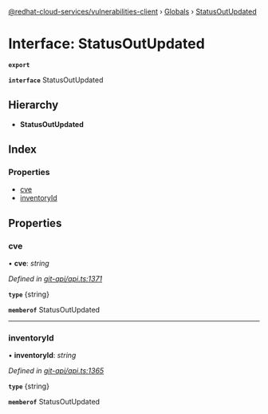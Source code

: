 [@redhat-cloud-services/vulnerabilities-client](../README.md) › [Globals](../globals.md) › [StatusOutUpdated](statusoutupdated.md)

# Interface: StatusOutUpdated

**`export`** 

**`interface`** StatusOutUpdated

## Hierarchy

* **StatusOutUpdated**

## Index

### Properties

* [cve](statusoutupdated.md#cve)
* [inventoryId](statusoutupdated.md#inventoryid)

## Properties

###  cve

• **cve**: *string*

*Defined in [git-api/api.ts:1371](https://github.com/RedHatInsights/javascript-clients/blob/master/packages/vulnerabilities/git-api/api.ts#L1371)*

**`type`** {string}

**`memberof`** StatusOutUpdated

___

###  inventoryId

• **inventoryId**: *string*

*Defined in [git-api/api.ts:1365](https://github.com/RedHatInsights/javascript-clients/blob/master/packages/vulnerabilities/git-api/api.ts#L1365)*

**`type`** {string}

**`memberof`** StatusOutUpdated
